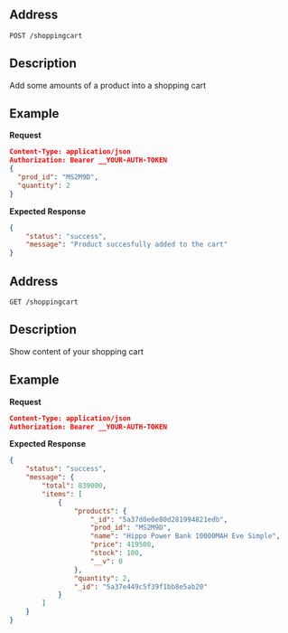 ## Address

    POST /shoppingcart

## Description
Add some amounts of a product into a shopping cart

## Example
**Request**

``` json
Content-Type: application/json
Authorization: Bearer __YOUR-AUTH-TOKEN
{
  "prod_id": "MS2M9D",
  "quantity": 2
}
```

**Expected Response**

``` json
{
    "status": "success",
    "message": "Product succesfully added to the cart"
}
```

## Address

    GET /shoppingcart

## Description
Show content of your shopping cart

## Example
**Request**

``` json
Content-Type: application/json
Authorization: Bearer __YOUR-AUTH-TOKEN
```

**Expected Response**

``` json
{
    "status": "success",
    "message": {
        "total": 839000,
        "items": [
            {
                "products": {
                    "_id": "5a37d0e0e80d281994821edb",
                    "prod_id": "MS2M9D",
                    "name": "Hippo Power Bank 10000MAH Eve Simple",
                    "price": 419500,
                    "stock": 100,
                    "__v": 0
                },
                "quantity": 2,
                "_id": "5a37e449c5f39f1bb8e5ab20"
            }
        ]
    }
}
```
